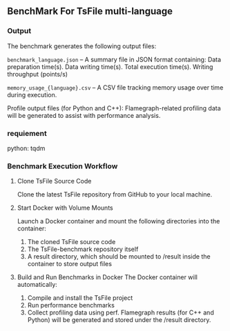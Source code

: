 ## BenchMark For TsFile multi-language


### Output
The benchmark generates the following output files:

`benchmark_language.json` – A summary file in JSON format containing:
    Data preparation time(s).
    Data writing time(s).
    Total execution time(s).
    Writing throughput (points/s)

`memory_usage_{language}.csv` – A CSV file tracking memory usage over time during execution.

Profile output files (for Python and C++):
Flamegraph-related profiling data will be generated to assist with performance analysis.


### requiement

python: tqdm



### Benchmark Execution Workflow
1. Clone TsFile Source Code

    Clone the latest TsFile repository from GitHub to your local machine.

2. Start Docker with Volume Mounts

    Launch a Docker container and mount the following directories into the container:
    1. The cloned TsFile source code
    2. The TsFile-benchmark repository itself
    3. A result directory, which should be mounted to /result inside the container to store output files

3. Build and Run Benchmarks in Docker
    The Docker container will automatically:

    1. Compile and install the TsFile project
    2. Run performance benchmarks
    3. Collect profiling data using perf. Flamegraph results (for C++ and Python) will be generated and stored under the /result directory.
   